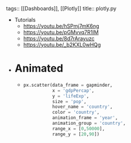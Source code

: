 tags:: [[Dashboards]], [[Plotly]]
title:: plotly.py

- Tutorials
	- https://youtu.be/hSPmj7mK6ng
	- https://youtu.be/pGMvvq7R1IM
	- https://youtu.be/8d7rArayuzc
	- https://youtu.be/_b2KXL0wHQg
- # Animated
	- ```python
	  px.scatter(data_frame = gapminder, 
	             x = 'gdpPercap',
	             y = 'lifeExp', 
	             size = 'pop', 
	             hover_name = 'country', 
	             color = 'country',
	             animation_frame = 'year',
	             animation_group = 'country',
	             range_x = [0,50000],
	             range_y = [20,90])
	  ```